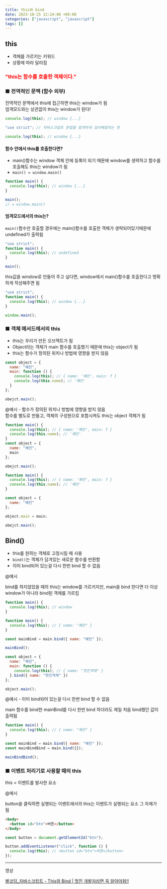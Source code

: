 ```yaml
---
title: this와 bind
date: 2023-10-25 12:24:00 +09:00
categories: ["javascript", "javascript"]
tags: []
---
```


## this

- 객체를 가르키는 키워드
- 상황에 따라 달라짐

### <span style="color:#f00;">"this는 함수를 호출한 객체이다."<span>

### ■ 전역적인 문맥 (함수 외부)

전역적인 문맥에서 this에 접근하면 this는 window가 됨  
엄격모드와는 상관없이 this는 window가 된다!

```js
console.log(this); // window {...}
```

```js
"use strict"; // 자바스크립트 문법을 엄격하게 검사해달라는 뜻

console.log(this); // window {...}
```

#### 함수 안에서 this를 호출한다면?

- main()함수는 window 객체 안에 등록이 되기 때문에 window를 생략하고 함수를 호출해도 this는 window가 됨
- `main() = window.main()`

```js
function main() {
  console.log(this); // window {...}
}

main();
// = window.main()
```

#### 엄격모드에서의 this는?

`main()`함수만 호출할 경우에는 main()함수를 호출한 객체가 생략되어있기때문에 undefined가 출력됨

```js
"use strict";
function main() {
  console.log(this); // undefined
}

main();
```

this값을 window로 만들어 주고 싶다면, window에서 main()함수를 호출한다고 명확하게 작성해주면 됨

```js
"use strict";
function main() {
  console.log(this); // window {...}
}

window.main();
```

### ■ 객체 메서드에서의 this

- this는 우리가 만든 오브젝트가 됨
- Object라는 객체가 main 함수를 호출했기 때문에 this는 object가 됨
- this는 함수가 정의된 위치나 방법에 영향을 받지 않음

```js
const object = {
  name: "혜민",
  main: function () {
    console.log(this); // { name: '혜민', main: f }
    console.log(this.name); // '혜민'
  }
};

obejct.main();
```

@예시 - 함수가 정의된 위치나 방법에 영향을 받지 않음  
함수를 별도로 만들고, 객체의 구성원으로 포함시켜도 this는 object 객체가 됨

```js
function main() {
  console.log(this); // { name: '혜민', main: f }
  console.log(this.name); // '혜민'
}
const object = {
  name: "혜민",
  main
};

obejct.main();
```

```js
function main() {
  console.log(this); // { name: '혜민', main: f }
  console.log(this.name); // '혜민'
}

const object = {
  name: "혜민"
};

object.main = main;

obejct.main();
```

## Bind()

- this를 원하는 객체로 고정시킬 때 사용
- `bind()`는 객체가 담겨있는 새로운 함수를 반환함
- 이미 bind되어 있는걸 다시 한번 bind 할 수 없음

@예시

bind를 하지않았을 때의 this는 window를 가르키지만, main을 bind 한다면 더 이상 window가 아니라 bind된 객체를 가르킴

```js
function main() {
  console.log(this); // window
}
```

```js
function main() {
  console.log(this); // { name: "혜민" }
}

const mainBind = main.bind({ name: "혜민" });

mainBind();
```

```js
const object = {
  name: "혜민",
  main: function () {
    console.log(this); // { name: "멋진객체" }
  }.bind({ name: "멋진객체" })
};

object.main();
```

@예시 - 이미 bind되어 있는걸 다시 한번 bind 할 수 없음

main 함수를 bind한 mainBind를 다시 한번 bind 하더라도 제일 처음 bind했던 값이 출력됨

```js
function main() {
  console.log(this); // { name: "혜민" }
}

const mainBind = main.bind({ name: "혜민" });
const mainBindBind = main.bind({});

mainBindBind();
```

### ■ 이벤트 처리기로 사용할 때의 this

this = 이벤트를 발사한 요소

@예시

button을 클릭하면 실행되는 이벤트에서의 this는 이벤트가 실행되는 요소 그 자체가 됨

```html
<body>
  <button id="btn">버튼</button>
</body>
```

```js
const button = document.getElementId("btn");

button.addEventListener("click", function () {
  console.log(this); // <button id="btn">버튼</button>
});
```

---

영상

[별코딩\_자바스크립트 - This와 Bind | 멋진 개발자라면 꼭 알아야됨!!](https://www.youtube.com/watch?v=j6VkGimAs-E)
